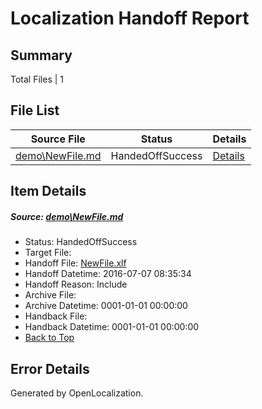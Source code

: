 # <a name='report-top'></a> Localization Handoff Report

## Summary
 Total Files | 1

## File List
 Source File | Status | Details 
 ----------- | ------ | ------- 
 [demo\NewFile.md](https://github.com/OpenLocalizationOrg/win-cpub-itpro-docs/blob/fe6af4ec79e344ada9402f5a59814ac56a0b1404/demo/NewFile.md) | HandedOffSuccess | [Details](#df22c891405129ee605e20c317639fb3a4171d9a201)

## Item Details
##### <a name='df22c891405129ee605e20c317639fb3a4171d9a201'></a> Source: [demo\NewFile.md](https://github.com/OpenLocalizationOrg/win-cpub-itpro-docs/blob/fe6af4ec79e344ada9402f5a59814ac56a0b1404/demo/NewFile.md)
* Status: HandedOffSuccess
* Target File: 
* Handoff File: [NewFile.xlf](https://github.com/OpenLocalizationOrg/wdg-test.handoff/blob/2d35db52b36123e8a3534c6e3c9bc0698fb1a92c/ol-handoff/en-us.win-cpub-itpro-docs/demo/NewFile.xlf)
* Handoff Datetime: 2016-07-07 08:35:34
* Handoff Reason: Include
* Archive File: 
* Archive Datetime: 0001-01-01 00:00:00
* Handback File: 
* Handback Datetime: 0001-01-01 00:00:00
* [Back to Top](#report-top)


## Error Details

Generated by OpenLocalization.
